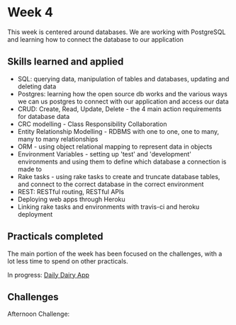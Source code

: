 # Week 4

This week is centered around databases. We are working with PostgreSQL and learning how to connect the database to our application

## Skills learned and applied

- SQL: querying data, manipulation of tables and databases, updating and deleting data
- Postgres: learning how the open source db works and the various ways we can us postgres to connect with our application and access our data
- CRUD: Create, Read, Update, Delete - the 4 main action requirements for database data
- CRC modelling - Class Responsibility Collaboration
- Entity Relationship Modelling - RDBMS with one to one, one to many, many to many relationships
- ORM - using object relational mapping to represent data in objects
- Environment Variables - setting up 'test' and 'development' environments and using them to define which database a connection is made to
- Rake tasks - using rake tasks to create and truncate database tables, and connect to the correct database in the correct environment
- REST: RESTful routing, RESTful APIs
- Deploying web apps through Heroku
- Linking rake tasks and environments with travis-ci and heroku deployment

## Practicals completed

The main portion of the week has been focused on the challenges, with a lot less time to spend on other practicals.

In progress: [Daily Dairy App](https://github.com/AJ8GH/daily-diary-app)

## Challenges

Afternoon Challenge:
